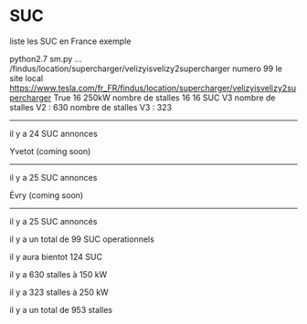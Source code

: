 # SUC
liste les SUC en France 
exemple

python2.7 sm.py
...
/findus/location/supercharger/velizyisvelizy2supercharger
numero  99
le site local  https://www.tesla.com/fr_FR/findus/location/supercharger/velizyisvelizy2supercharger
True
16 250kW
nombre de stalles  16
16  SUC V3
nombre de stalles V2 : 630
nombre de stalles V3 : 323
********************************************************************************
il y a  24 SUC annonces 

Yvetot (coming soon)

********************************************************************************

il y a  25 SUC annonces 

Évry (coming soon)

********************************************************************************

il y a  25 SUC annoncés 

il y a un total de  99  SUC operationnels

il y aura bientot  124  SUC

il y a  630  stalles à 150 kW

il y a  323  stalles à 250 kW

il y a un total de  953 stalles

